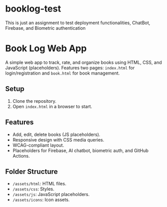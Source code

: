 # booklog-test
This is just an assignment to test deployment functionalities, ChatBot, Firebase, and Biometric authentication

# Book Log Web App

A simple web app to track, rate, and organize books using HTML, CSS, and JavaScript (placeholders). Features two pages: `index.html` for login/registration and `book.html` for book management.

## Setup

1. Clone the repository.
2. Open `index.html` in a browser to start.

## Features

- Add, edit, delete books (JS placeholders).
- Responsive design with CSS media queries.
- WCAG-compliant layout.
- Placeholders for Firebase, AI chatbot, biometric auth, and GitHub Actions.

## Folder Structure

- `/assets/html`: HTML files.
- `/assets/css`: Styles.
- `/assets/js`: JavaScript placeholders.
- `/assets/icons`: Icon assets.